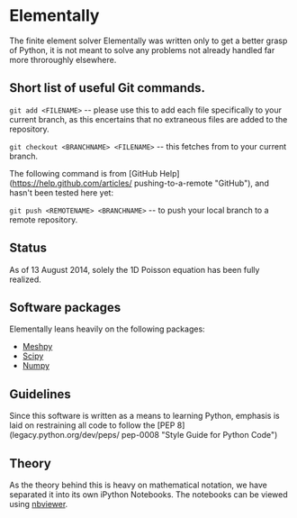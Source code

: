 # Elementally
The finite element solver Elementally was written only to get a better grasp
of Python, it is not meant to solve any problems not already handled far more
throroughly elsewhere.

## Short list of useful Git commands.

`git add <FILENAME>` -- please use this to add each file specifically to your
current branch, as this encertains that no extraneous files are added to the
repository.

`git checkout <BRANCHNAME> <FILENAME>` -- this fetches *<FILENAME>* from
*<BRANCHNAME>* to your current branch.

The following command is from [GitHub Help](https://help.github.com/articles/
pushing-to-a-remote "GitHub"), and hasn't been tested here yet:

`git push <REMOTENAME> <BRANCHNAME>` -- to push your local branch to a remote
repository.

## Status
As of 13 August 2014, solely the 1D Poisson equation has been fully realized.

## Software packages
Elementally leans heavily on the following packages:
* [Meshpy](http://mathema.tician.de/software/meshpy "MeshPy")
* [Scipy](http://www.scipy.org "Scipy")
* [Numpy](http://www.numpy.org "Numpy")

## Guidelines
Since this software is written as a means to learning Python, emphasis is laid
on restraining all code to follow the [PEP 8](legacy.python.org/dev/peps/
pep-0008 "Style Guide for Python Code")

## Theory

As the theory behind this is heavy on mathematical notation, we have separated
it into its own iPython Notebooks. The notebooks can be viewed using [nbviewer](http://nbviewer.ipython.org/github/tarjeiba/Elementally/tree/master/notebooks/).
